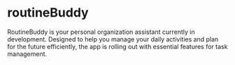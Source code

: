 # routineBuddy
RoutineBuddy is your personal organization assistant currently in development. Designed to help you manage your daily activities and plan for the future efficiently, the app is rolling out with essential features for task management.
